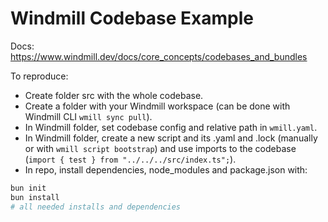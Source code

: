 # Windmill Codebase Example

Docs: https://www.windmill.dev/docs/core_concepts/codebases_and_bundles

To reproduce:
- Create folder src with the whole codebase.
- Create a folder with your Windmill workspace (can be done with Windmill CLI `wmill sync pull`).
- In Windmill folder, set codebase config and relative path in `wmill.yaml`.
- In Windmill folder, create a new script and its .yaml and .lock (manually or with `wmill script bootstrap`) and use imports to the codebase (`import { test } from "../../../src/index.ts";`).
- In repo, install dependencies, node_modules and package.json with:

```bash
bun init
bun install
# all needed installs and dependencies
```